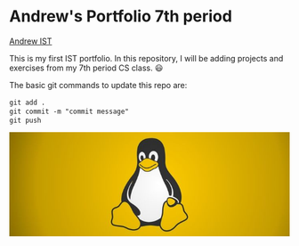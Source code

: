 # Andrew's Portfolio 7th period

[Andrew IST](https://github.com/AndrewL123CS/ist-portfolio-andrew)

This is my first IST portfolio. In this repository, I will be adding projects and exercises from my 7th period CS class. :smiley:

The basic git commands to update this repo are:
```
git add .
git commit -m "commit message"
git push
```

![Tux](Linux.jpg)


